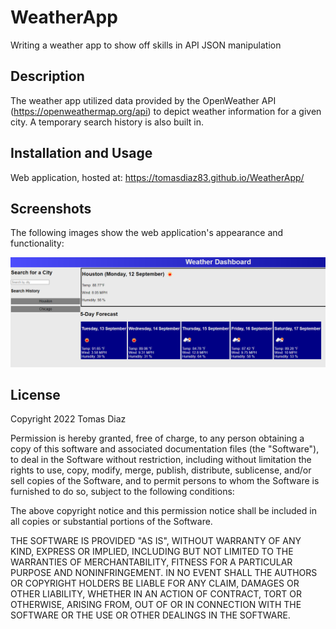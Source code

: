 # WeatherApp
Writing a weather app to show off skills in API JSON manipulation

## Description

The weather app utilized data provided by the OpenWeather API (https://openweathermap.org/api) to depict weather information for a given city. A temporary search history is also built in.

## Installation and Usage

Web application, hosted at: https://tomasdiaz83.github.io/WeatherApp/

## Screenshots

The following images show the web application's appearance and functionality:

![An exampleof the web application in use.](./assets/images/Screenshot.png)

## License

Copyright 2022 Tomas Diaz

Permission is hereby granted, free of charge, to any person obtaining a copy of this software and associated documentation files (the "Software"), to deal in the Software without restriction, including without limitation the rights to use, copy, modify, merge, publish, distribute, sublicense, and/or sell copies of the Software, and to permit persons to whom the Software is furnished to do so, subject to the following conditions:

The above copyright notice and this permission notice shall be included in all copies or substantial portions of the Software.

THE SOFTWARE IS PROVIDED "AS IS", WITHOUT WARRANTY OF ANY KIND, EXPRESS OR IMPLIED, INCLUDING BUT NOT LIMITED TO THE WARRANTIES OF MERCHANTABILITY, FITNESS FOR A PARTICULAR PURPOSE AND NONINFRINGEMENT. IN NO EVENT SHALL THE AUTHORS OR COPYRIGHT HOLDERS BE LIABLE FOR ANY CLAIM, DAMAGES OR OTHER LIABILITY, WHETHER IN AN ACTION OF CONTRACT, TORT OR OTHERWISE, ARISING FROM, OUT OF OR IN CONNECTION WITH THE SOFTWARE OR THE USE OR OTHER DEALINGS IN THE SOFTWARE.